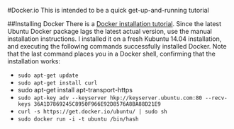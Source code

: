 #Docker.io
This is intended to be a quick get-up-and-running tutorial

##Installing Docker
There is a [Docker installation tutorial](http://docs.docker.com/installation/ubuntulinux). Since the latest Ubuntu Docker package lags the latest actual version, use the manual installation instructions. I installed it on a fresh Kubuntu 14.04 installation, and executing the following commands successfully installed Docker. Note that the last command places you in a Docker shell, confirming that the installation works:<br>
 * `sudo apt-get update`
 * `sudo apt-get install curl`
 * sudo apt-get install apt-transport-https
 * `sudo apt-key adv --keyserver hkp://keyserver.ubuntu.com:80 --recv-keys 36A1D7869245C8950F966E92D8576A8BA88D21E9`
 * `curl -s https://get.docker.io/ubuntu/ | sudo sh`
 * `sudo docker run -i -t ubuntu /bin/hash`
